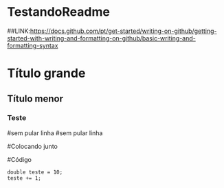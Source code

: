 # TestandoReadme

##LINK:https://docs.github.com/pt/get-started/writing-on-github/getting-started-with-writing-and-formatting-on-github/basic-writing-and-formatting-syntax

# Título grande

## Título menor

### Teste

#sem pular linha
#sem pular linha

#Colocando junto


#Código
```
double teste = 10;
teste += 1;
```

